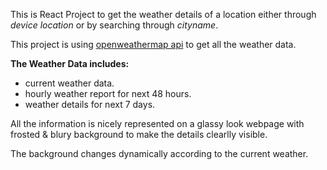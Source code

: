 This is React Project to get the weather details of a location either through _device location_
or by searching through _cityname_.

This project is using [openweathermap api](https://openweathermap.org/api) to get all the weather data.

**The Weather Data includes:**

- current weather data.
- hourly weather report for next 48 hours.
- weather details for next 7 days.

All the information is nicely represented on a glassy look webpage with frosted & blury background to make the details clearlly visible.

The background changes dynamically according to the current weather.

